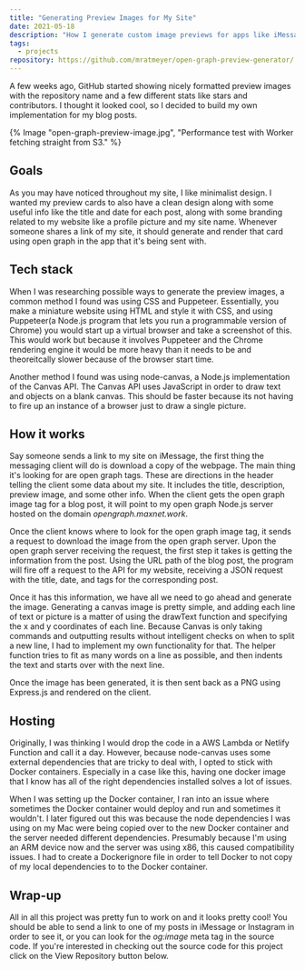 ```yaml
---
title: "Generating Preview Images for My Site"
date: 2021-05-18
description: "How I generate custom image previews for apps like iMessage and Signal."
tags:
  - projects
repository: https://github.com/mratmeyer/open-graph-preview-generator/
---
```

A few weeks ago, GitHub started showing nicely formatted preview images with the repository name and a few different stats like stars and contributors. I thought it looked cool, so I decided to build my own implementation for my blog posts.

{% Image "open-graph-preview-image.jpg", "Performance test with Worker fetching straight from S3." %}

## Goals

As you may have noticed throughout my site, I like minimalist design. I wanted my preview cards to also have a clean design along with some useful info like the title and date for each post, along with some branding related to my website like a profile picture and my site name. Whenever someone shares a link of my site, it should generate and render that card using open graph in the app that it's being sent with.

## Tech stack

When I was researching possible ways to generate the preview images, a common method I found was using CSS and Puppeteer. Essentially, you make a miniature website using HTML and style it with CSS, and using Puppeteer(a Node.js program that lets you run a programmable version of Chrome) you would start up a virtual browser and take a screenshot of this. This would work but because it involves Puppeteer and the Chrome rendering engine it would be more heavy than it needs to be and theoreitcally slower because of the browser start time.

Another method I found was using node-canvas, a Node.js implementation of the Canvas API. The Canvas API uses JavaScript in order to draw text and objects on a blank canvas. This should be faster because its not having to fire up an instance of a browser just to draw a single picture.

## How it works

Say someone sends a link to my site on iMessage, the first thing the messaging client will do is download a copy of the webpage. The main thing it's looking for are open graph tags. These are directions in the header telling the client some data about my site. It includes the title, description, preview image, and some other info. When the client gets the open graph image tag for a blog post, it will point to my open graph Node.js server hosted on the domain *opengraph.maxnet.work*.

Once the client knows where to look for the open graph image tag, it sends a request to download the image from the open graph server. Upon the open graph server receiving the request, the first step it takes is getting the information from the post. Using the URL path of the blog post, the program will fire off a request to the API for my website, receiving a JSON request with the title, date, and tags for the corresponding post.

Once it has this information, we have all we need to go ahead and generate the image. Generating a canvas image is pretty simple, and adding each line of text or picture is a matter of using the drawText function and specifying the x and y coordinates of each line. Because Canvas is only taking commands and outputting results without intelligent checks on when to split a new line, I had to implement my own functionality for that. The helper function tries to fit as many words on a line as possible, and then indents the text and starts over with the next line.

Once the image has been generated, it is then sent back as a PNG using Express.js and rendered on the client.

## Hosting

Originally, I was thinking I would drop the code in a AWS Lambda or Netlify Function and call it a day. However, because node-canvas uses some external dependencies that are tricky to deal with, I opted to stick with Docker containers. Especially in a case like this, having one docker image that I know has all of the right dependencies installed solves a lot of issues.

When I was setting up the Docker container, I ran into an issue where sometimes the Docker container would deploy and run and sometimes it wouldn't. I later figured out this was because the node dependencies I was using on my Mac were being copied over to the new Docker container and the server needed different dependencies. Presumably because I'm using an ARM device now and the server was using x86, this caused compatibility issues. I had to create a Dockerignore file in order to tell Docker to not copy of my local dependencies to to the Docker container.

## Wrap-up

All in all this project was pretty fun to work on and it looks pretty cool! You should be able to send a link to one of my posts in iMessage or Instagram in order to see it, or you can look for the *og:image* meta tag in the source code. If you're interested in checking out the source code for this project click on the View Repository button below.